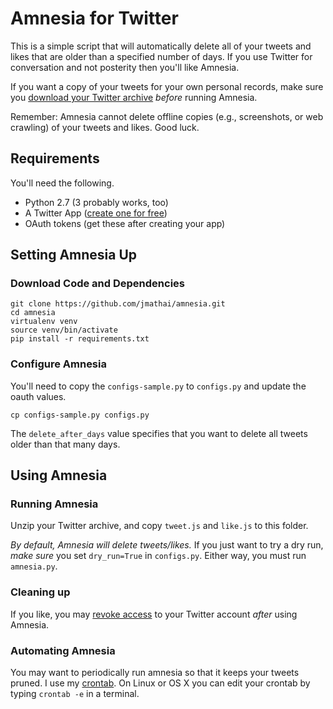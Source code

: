 # Amnesia for Twitter

This is a simple script that will automatically delete all of your tweets and
likes that are older than a specified number of days.
If you use Twitter for conversation and not posterity then you'll like Amnesia.

If you want a copy of your tweets for your own personal records, make sure you
[download your Twitter archive](https://help.twitter.com/en/managing-your-account/how-to-download-your-twitter-archive)
_before_ running Amnesia.

Remember: Amnesia cannot delete offline copies (e.g., screenshots, or web
crawling) of your tweets and likes.
Good luck.

## Requirements

You'll need the following.

  - Python 2.7 (3 probably works, too)
  - A Twitter App ([create one for free](https://apps.twitter.com/app/new))
  - OAuth tokens (get these after creating your app)

## Setting Amnesia Up

### Download Code and Dependencies

```
git clone https://github.com/jmathai/amnesia.git
cd amnesia
virtualenv venv
source venv/bin/activate
pip install -r requirements.txt
```

### Configure Amnesia

You'll need to copy the `configs-sample.py` to `configs.py` and update the
oauth values.

```
cp configs-sample.py configs.py
```

The `delete_after_days` value specifies that you want to delete all tweets
older than that many days.

## Using Amnesia

### Running Amnesia

Unzip your Twitter archive, and copy `tweet.js` and `like.js` to this folder.

*By default, Amnesia will delete tweets/likes.*
If you just want to try a dry run, *make sure* you set ```dry_run=True``` in
```configs.py```.
Either way, you must run ```amnesia.py```.

### Cleaning up

If you like, you may
[revoke access](https://support.twitter.com/articles/76052)
to your Twitter account _after_ using Amnesia.

### Automating Amnesia

You may want to periodically run amnesia so that it keeps your tweets pruned.
I use my [crontab](https://en.wikipedia.org/wiki/Cron).
On Linux or OS X you can edit your crontab by typing `crontab -e` in a
terminal.


